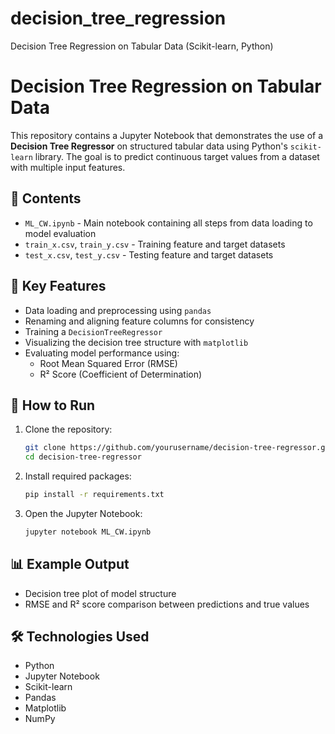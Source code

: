 # decision_tree_regression
Decision Tree Regression on Tabular Data (Scikit-learn, Python)

# Decision Tree Regression on Tabular Data

This repository contains a Jupyter Notebook that demonstrates the use of a **Decision Tree Regressor** on structured tabular data using Python's `scikit-learn` library. The goal is to predict continuous target values from a dataset with multiple input features.

## 📁 Contents

- `ML_CW.ipynb` - Main notebook containing all steps from data loading to model evaluation
- `train_x.csv`, `train_y.csv` - Training feature and target datasets
- `test_x.csv`, `test_y.csv` - Testing feature and target datasets

## 🧠 Key Features

- Data loading and preprocessing using `pandas`
- Renaming and aligning feature columns for consistency
- Training a `DecisionTreeRegressor`
- Visualizing the decision tree structure with `matplotlib`
- Evaluating model performance using:
  - Root Mean Squared Error (RMSE)
  - R² Score (Coefficient of Determination)

## 🚀 How to Run

1. Clone the repository:
   ```bash
   git clone https://github.com/yourusername/decision-tree-regressor.git
   cd decision-tree-regressor
   ```

2. Install required packages:
   ```bash
   pip install -r requirements.txt
   ```

3. Open the Jupyter Notebook:
   ```bash
   jupyter notebook ML_CW.ipynb
   ```

## 📊 Example Output

- Decision tree plot of model structure
- RMSE and R² score comparison between predictions and true values

## 🛠 Technologies Used

- Python
- Jupyter Notebook
- Scikit-learn
- Pandas
- Matplotlib
- NumPy
